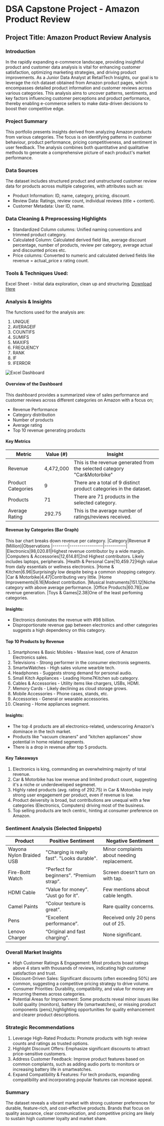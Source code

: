 # DSA Capstone Project - Amazon Product Review

## Project Title: Amazon Product Review Analysis

### Introduction
In the rapidly expanding e-commerce landscape, providing insightful product and customer data analysis is vital for enhancing customer satisfaction, optimizing marketing strategies, and driving product improvements. As a Junior Data Analyst at RetailTech Insights, our goal is to leverage the rich dataset obtained from Amazon product pages, which encompasses detailed product information and customer reviews across various categories. This analysis aims to uncover patterns, sentiments, and key factors influencing customer perceptions and product performance, thereby enabling e-commerce sellers to make data-driven decisions to boost their competitive edge.

### Project Summary
This portfolio presents insights derived from analyzing Amazon products from various categories. The focus is on identifying patterns in customer behaviour, product performance, pricing competitiveness, and sentiment in user feedback. The analysis combines both quantitative and qualitative methods to generate a comprehensive picture of each product's market performance.

### Data Sources
The dataset includes structured product and unstructured customer review data for products across multiple categories, with attributes such as:
- Product Information: ID, name, category, pricing, discount.
- Review Data: Ratings, review count, individual reviews (title + content).
- Customer Metadata: User ID, name.

### Data Cleaning & Preprocessing Highlights
- Standardized Column columns: Unified naming conventions and trimmed product category.
- Calculated Column: Calculated derived field like, average discount percentage, number of products, review per category, average actual and discounted prices etc.
- Price columns: Converted to numeric and calculated derived fields like revenue = actual_price x rating count.

### Tools & Techniques Used:
Excel Sheet - Initial data exploration, clean up and structuring. [Download Here](https://mpel-my.sharepoint.com/:x:/g/personal/tosin_mpel_co_uk/ETybyULWLtRBiA6ubTGXj-YBNup_W7WNP1UsL7IxeMplsA?e=jaXbmS)

### Analysis & Insights
The functions used for the analysis are:
1. UNIQUE
2. AVERAGEIF
3. COUNTIFS
4. SUMIFS
5. MAXIFS
6. FREQUENCY
7. RANK
8. IF
9. IFERROR

![Excel Dashboard](https://github.com/user-attachments/assets/be923a3d-a0cd-421f-99c5-571beac0e88c)

#### Overview of the Dashboard
This dashboard provides a summarized view of sales performance and customer reviews across different categories on Amazon with a focus on;
- Revenue Performance
- Category distribution
- Number of products
- Average rating
- Top 10 revenue generating products

#### Key Metrics

|Metric|Value (#)|Insight
|------|---------|------|
|Revenue|4,472,000|This is the revenue generated from the selected category "Car&Motorbike"
|Product Categories|9|There are a total of 9 distinct product categories in the dataset.
|Products|71|There are 71 products in the selected category.
|Average Rating|292.75|This is the average number of ratings/reviews received.

#### Revenue by Categories (Bar Graph)
This bar chart breaks down revenue per category.
|Category|Revenue #(Million)|Observations
|--------|-----------------|-----------|
|Electronics|98,020.81|Highest revenue contributor by a wide margin.
|Computers & Accessories|12,614.81|2nd Highest contributors. Likely includes laptops, peripherals.
|Health & Personal Care|10,459.72|High value from daily essentials or wellness electronics.
|Home & Kitchen|6.96|Surprisingly low despite being a common shopping category.
|Car & Motorbike|4.47|Contributing very little.
|Home Improvements|6.16|Modest contribution.
|Musical Instruments|151.12|Niche category with above average performance.
|Office Products|60.78|Low revenue generation.
|Toys & Games|2.38|One of the least perfoming categories.

#### Insights:
- Electronics dominates the revenue with #98 billion.
- Disproportionate revenue gap between electronics and other categories suggests a high dependency on this category.

#### Top 10 Products by Revenue
1. Smartphones & Basic Mobiles - Massive lead, core of Amazon Electronics sales.
2. Televisions - Strong performer in the consumer electronis segments.
3. SmartwWatches - High sales volume wearble tech.
4. Headphones - Suggests strong demand for personal audio.
5. Small Kitch Appliances - Leading Home7Kitchen sub category.
6. Cables & Accessories - Utility items like chargers, USBs, HDMI.
7. Memory Cards - Likely declining as cloud storage grows.
8. Mobile Accessories - Phone cases, stands, etc.
9. Accessories - General or wearable accessories.
10. Cleaning - Home appliances segment.

#### Insights:
- The top 4 products are all electronics-related, underscoring Amazon's dominace in the tech market.
- Products like "vacuum cleaners" and "kitchen appliances" show potential in home related segments.
- There is a drop in revenue after top 5 products.

#### Key Takeaways
1. Electronics is king, commanding an overwhelming majority of total revenue.
2. Car & Motorbike has low revenue and limited product count, suggesting it's a niche or underdeveloped segmenet.
3. Highly rated products (avg. rating of 292.75) in Car & Motorbike imply strong user engagement per product, even if revenue is low.
4. Product deiversity is broad, but contributions are unequal with a few categories (Electronics, Computers) driving most of the business.
5. Top selling products are tech centric, hinting at consumer preference on Amazon.

### Sentiment Analysis (Selected Snippets)
|Product|Positive Sentiment|Negative Sentiment
|-------|------------------|-----------------|
|Wayona Nylon Braided USB|"Charging is really fast". "Looks durable".|Minor complaints about needing replacement.
|Fire-Boltt Watch|“Perfect for beginners”. “Premium strap”.|Screen doesn’t turn on with tap.
|HDMI Cable|“Value for money”. “Just go for it”.|Few mentions about cable length.
|Camel Paints|“Colour texture is great”.|Rare quality concerns.
|Pens|“Excellent performance”.|Received only 20 pens out of 25.
|Lenovo Charger|“Original and fast charging”.|None significant.

### Overall Market Insights
- High Customer Ratings & Engagement: Most products boast ratings above 4 stars with thousands of reviews, indicating high customer satisfaction and trust.
- Discount-Driven Sales: Significant discounts (often exceeding 50%) are common, suggesting a competitive pricing strategy to drive volume.
- Consumer Priorities: Durability, compatibility, and value for money are recurring themes across categories.
- Potential Areas for Improvement: Some products reveal minor issues like build quality (monitors), battery life (smartwatches), or missing product components (pens),highlighting opportunities for quality enhancement and clearer product descriptions.

### Strategic Recommendations
1. Leverage High-Rated Products: Promote products with high review counts and ratings as trusted options.
2. Highlight Discount Offers: Emphasize significant discounts to attract price-sensitive customers.
3. Address Customer Feedback: Improve product features based on common complaints, such as adding audio ports to monitors or increasing battery life in smartwatches.
4. Expand Compatibility & Features: For tech products, expanding compatibility and incorporating popular features can increase appeal.

### Summary
The dataset reveals a vibrant market with strong customer preferences for durable, feature-rich, and cost-effective products. Brands that focus on quality assurance, clear communication, and competitive pricing are likely to sustain high customer loyalty and market share.







